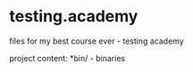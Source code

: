 # testing.academy 

files for my best course ever - testing academy

project content:
*bin/ - binaries
